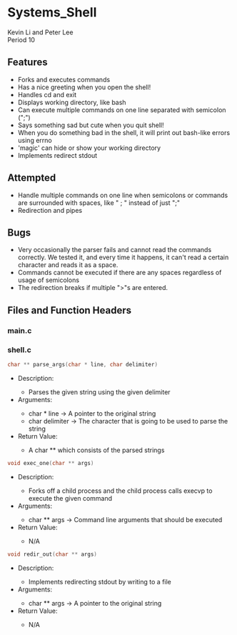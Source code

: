 # Systems_Shell
Kevin Li and Peter Lee
<br>
Period 10

<h2> Features </h2>
<ul>
<li> Forks and executes commands </li>
<li> Has a nice greeting when you open the shell! </li>
<li> Handles cd and exit </li>
<li> Displays working directory, like bash </li>
<li> Can execute multiple commands on one line separated with semicolon (";") </li>
<li> Says something sad but cute when you quit shell! </li>
<li> When you do something bad in the shell, it will print out bash-like errors using errno </li>
<li> 'magic' can hide or show your working directory </li>
<li> Implements redirect stdout </li>
</ul>

<h2> Attempted </h2>
<ul>
<li> Handle multiple commands on one line when semicolons or commands are surrounded with spaces, like " ; " instead of just ";" </li>
<li> Redirection and pipes </li>
</ul>

<h2> Bugs </h2>
<ul>
<li> Very occasionally the parser fails and cannot read the commands correctly. We tested it, and every time it happens, it can't read a certain character and reads it as a space. </li>
<li> Commands cannot be executed if there are any spaces regardless of usage of semicolons </li>
<li> The redirection breaks if multiple ">"s are entered. </li>
</ul>

<h2> Files and Function Headers </h2>
<h3> main.c </h3>

<h3> shell.c </h3>

```c
char ** parse_args(char * line, char delimiter)
```
  <ul>
  <li>Description:</li>
    <ul>
      <li>Parses the given string using the given delimiter</li>
    </ul>
  <li>Arguments:</li>
    <ul>
      <li>char * line -> A pointer to the original string</li>
      <li>char delimiter -> The character that is going to be used to parse the string</li>
    </ul>
  <li>Return Value:</li>
    <ul>
      <li>A char ** which consists of the parsed strings</li>
    </ul>
  </ul>
  
  ```c
void exec_one(char ** args)
  ```
  <ul>
  <li>Description:</li>
    <ul>
      <li>Forks off a child process and the child process calls execvp to execute the given command</li>
    </ul>
  <li>Arguments:</li>
    <ul>
      <li>char ** args -> Command line arguments that should be executed</li>
    </ul>
  <li>Return Value:</li>
    <ul>
      <li>N/A</li>
    </ul>
  </ul>

  ```c
void redir_out(char ** args)
  ```
  <ul>
  <li>Description:</li>
    <ul>
      <li>Implements redirecting stdout by writing to a file</li>
    </ul>
  <li>Arguments:</li>
    <ul>
      <li>char ** args -> A pointer to the original string</li>
    </ul>
  <li>Return Value:</li>
    <ul>
      <li>N/A</li>
    </ul>
  </ul>
